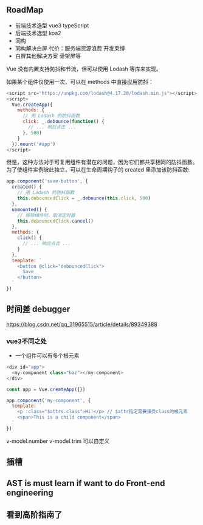 ## RoadMap  

- 前端技术选型  vue3 typeScript
- 后端技术选型  koa2  
- 同构  
- 同构解决白屏  代价：服务端资源浪费 开发束缚  
- 白屏其他解决方案  骨架屏等  


Vue 没有内置支持防抖和节流，但可以使用 Lodash 等库来实现。

如果某个组件仅使用一次，可以在 methods 中直接应用防抖：

```javascript
<script src="https://unpkg.com/lodash@4.17.20/lodash.min.js"></script>
<script>
  Vue.createApp({
    methods: {
      // 用 Lodash 的防抖函数
      click: _.debounce(function() {
        // ... 响应点击 ...
      }, 500)
    }
  }).mount('#app')
</script>
```
但是，这种方法对于可复用组件有潜在的问题，因为它们都共享相同的防抖函数。为了使组件实例彼此独立，可以在生命周期钩子的 created 里添加该防抖函数:

```javascript
app.component('save-button', {
  created() {
    // 用 Lodash 的防抖函数
    this.debouncedClick = _.debounce(this.click, 500)
  },
  unmounted() {
    // 移除组件时，取消定时器
    this.debouncedClick.cancel()
  },
  methods: {
    click() {
      // ... 响应点击 ...
    }
  },
  template: `
    <button @click="debouncedClick">
      Save
    </button>
  `
})
```

## 时间差 debugger

https://blog.csdn.net/qq_31965515/article/details/89349388  


### vue3不同之处  

- 一个组件可以有多个根元素  

```javascript
<div id="app">
  <my-component class="baz"></my-component>
</div>

const app = Vue.createApp({})

app.component('my-component', {
  template: `
    <p :class="$attrs.class">Hi!</p> // $attr指定需要接受class的根元素  
    <span>This is a child component</span>
  `
})

```

v-model.number v-model.trim  可以自定义

## 插槽  

## AST is must learn if want to do Front-end engineering

## 看到高阶指南了  